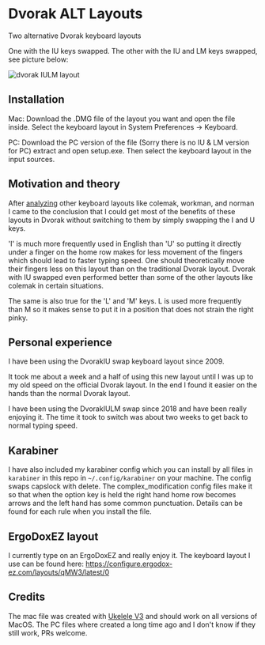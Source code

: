 # Dvorak ALT Layouts
Two alternative Dvorak keyboard layouts

One with the IU keys swapped.
The other with the IU and LM keys swapped, see picture below:

![dvorak IULM layout](https://p239.p2.n0.cdn.getcloudapp.com/items/RBu44dWG/e4450f04-e0da-4307-bda6-ef031b741f7f.png?v=c64a6c208d52cac3d90caee7081dc8c0)

## Installation
Mac:
Download the .DMG file of the layout you want and open the file inside. Select the keyboard layout in System Preferences -> Keyboard.

PC:
Download the PC version of the file (Sorry there is no IU & LM version for PC) extract and open setup.exe. Then select the keyboard layout in the input sources.

## Motivation and theory
After [analyzing](http://patorjk.com/keyboard-layout-analyzer/) other keyboard layouts like colemak, workman, and norman I came to the conclusion that I could get most of the benefits of these layouts in Dvorak without switching to them by simply swapping the I and U keys.

'I' is much more frequently used in English than 'U' so putting it directly under a finger on the home row makes for less movement of the fingers which should lead to faster typing speed. One should theoretically move their fingers less on this layout than on the traditional Dvorak layout. Dvorak with IU swapped even performed better than some of the other layouts like colemak in certain situations.

The same is also true for the 'L' and 'M' keys. L is used more frequently than M so it makes sense to put it in a position that does not strain the right pinky.

## Personal experience
I have been using the DvorakIU swap keyboard layout since 2009.

It took me about a week and a half of using this new layout until I was up to my old speed on the official Dvorak layout. In the end I found it easier on the hands than the normal Dvorak layout.

I have been using the DvorakIULM swap since 2018 and have been really enjoying it. The time it took to switch was about two weeks to get back to normal typing speed.

## Karabiner
I have also included my karabiner config which you can install by all files in `karabiner` in this repo in `~/.config/karabiner` on your machine.
The config swaps capslock with delete. The complex_modification config files make it so that when the option key is held the right hand home row becomes arrows and the left hand has some common punctuation. Details can be found for each rule when you install the file.

## ErgoDoxEZ layout
I currently type on an ErgoDoxEZ and really enjoy it. The keyboard layout I use can be found here: https://configure.ergodox-ez.com/layouts/qMW3/latest/0

## Credits
The mac file was created with [Ukelele V3](https://scripts.sil.org/ukelele) and should work on all versions of MacOS. The PC files where created a long time ago and I don't know if they still work, PRs welcome.
